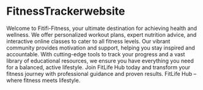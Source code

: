 # FitnessTrackerwebsite
 Welcome to Fitifi-Fitness, your ultimate destination for achieving health and wellness. We offer personalized workout plans, expert nutrition advice, and interactive online classes to cater to all fitness levels. Our vibrant community provides motivation and support, helping you stay inspired and accountable. With cutting-edge tools to track your progress and a vast library of educational resources, we ensure you have everything you need for a balanced, active lifestyle. Join FitLife Hub today and transform your fitness journey with professional guidance and proven results. FitLife Hub – where fitness meets lifestyle. 
